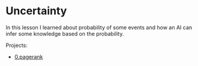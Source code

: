 # Uncertainty
In this lesson I learned about probability of some events and how an AI can infer some knowledge based on the probability.

Projects:
  - [0.pagerank](pagerank/README.md)